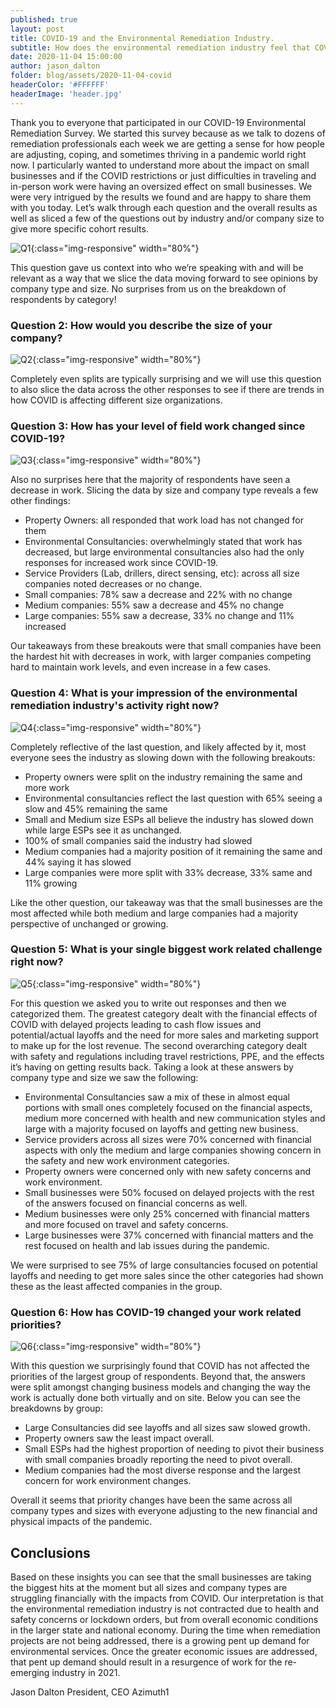 ```yaml
---
published: true
layout: post
title: COVID-19 and the Environmental Remediation Industry.
subtitle: How does the environmental remediation industry feel that COVID-19 has affected things - survey results
date: 2020-11-04 15:00:00
author: jason_dalton
folder: blog/assets/2020-11-04-covid
headerColor: '#FFFFFF'
headerImage: 'header.jpg'
---
```




Thank you to everyone that participated in our COVID-19 Environmental Remediation Survey. We started this survey because as we talk to dozens of remediation professionals each week we are getting a sense for how people are adjusting, coping, and sometimes thriving in a pandemic world right now.  I particularly wanted to understand more about the impact on small businesses and if the COVID restrictions or just difficulties in traveling and in-person work were having an oversized effect on small businesses.  We were very intrigued by the results we found and are happy to share them with you today. Let’s walk through each question and the overall results as well as sliced a few of the questions out by industry and/or company size to give more specific cohort results.

![Q1]({{site.baseurl}}/{{page.folder}}/q1.jpg){:class="img-responsive" width="80%"}

This question gave us context into who we’re speaking with and will be relevant as a way that we slice the data moving forward to see opinions by company type and size. No surprises from us on the breakdown of respondents by category!


### Question 2: How would you describe the size of your company?


![Q2]({{site.baseurl}}/{{page.folder}}/q2.jpg){:class="img-responsive" width="80%"}

Completely even splits are typically surprising and we will use this question to also slice the data across the other responses to see if there are trends in how COVID is affecting different size organizations.

### Question 3: How has your level of field work changed since COVID-19?

![Q3]({{site.baseurl}}/{{page.folder}}/q3.jpg){:class="img-responsive" width="80%"}

Also no surprises here that the majority of respondents have seen a decrease in work. Slicing the data by size and company type reveals a few other findings:

- Property Owners: all responded that work load has not changed for them
- Environmental Consultancies: overwhelmingly stated that work has decreased, but large environmental consultancies also had the only responses for increased work since COVID-19.
- Service Providers (Lab, drillers, direct sensing, etc): across all size companies noted decreases or no change.
- Small companies: 78% saw a decrease and 22% with no change
- Medium companies: 55% saw a decrease and 45% no change
- Large companies: 55% saw a decrease, 33% no change and 11% increased

Our takeaways from these breakouts were that small companies have been the hardest hit with decreases in work, with larger companies competing hard to maintain work levels, and even increase in a few cases.

### Question 4: What is your impression of the environmental remediation industry's activity right now?

![Q4]({{site.baseurl}}/{{page.folder}}/q4.jpg){:class="img-responsive" width="80%"}

Completely reflective of the last question, and likely affected by it, most everyone sees the industry as slowing down with the following breakouts:

- Property owners were split on the industry remaining the same and more work
- Environmental consultancies reflect the last question with 65% seeing a slow and 45% remaining the same
- Small and Medium size ESPs all believe the industry has slowed down while large ESPs see it as unchanged.
- 100% of small companies said the industry had slowed
- Medium companies had a majority position of it remaining the same and 44% saying it has slowed
- Large companies were more split with 33% decrease, 33% same and 11% growing

Like the other question, our takeaway was that the small businesses are the most affected while both medium and large companies had a majority perspective of unchanged or growing.

### Question 5: What is your single biggest work related challenge right now?

![Q5]({{site.baseurl}}/{{page.folder}}/q5.jpg){:class="img-responsive" width="80%"}

For this question we asked you to write out responses and then we categorized them. The greatest category dealt with the financial effects of COVID with delayed projects leading to cash flow issues and potential/actual layoffs and the need for more sales and marketing support to make up for the lost revenue. The second overarching category dealt with safety and regulations including travel restrictions, PPE, and the effects it’s having on getting results back. Taking a look at these answers by company type and size we saw the following:

- Environmental Consultancies saw a mix of these in almost equal portions with small ones completely focused on the financial aspects, medium more concerned with health and new communication styles and large with a majority focused on layoffs and getting new business.
- Service providers across all sizes were 70% concerned with financial aspects with only the medium and large companies showing concern in the safety and new work environment categories.
- Property owners were concerned only with new safety concerns and work environment.
- Small businesses were 50% focused on delayed projects with the rest of the answers focused on financial concerns as well.
- Medium businesses were only 25% concerned with financial matters and more focused on travel and safety concerns.
- Large businesses were 37% concerned with financial matters and the rest focused on health and lab issues during the pandemic.

We were surprised to see 75% of large consultancies focused on potential layoffs and needing to get more sales since the other categories had shown these as the least affected companies in the group.

### Question 6: How has COVID-19 changed your work related priorities?

![Q6]({{site.baseurl}}/{{page.folder}}/q6.jpg){:class="img-responsive" width="80%"}

With this question we surprisingly found that COVID has not affected the priorities of the largest group of respondents. Beyond that, the answers were split amongst changing business models and changing the way the work is actually done both virtually and on site. Below you can see the breakdowns by group:

- Large Consultancies did see layoffs and all sizes saw slowed growth.
- Property owners saw the least impact overall.
- Small ESPs had the highest proportion of needing to pivot their business with small companies broadly reporting the need to pivot overall.
- Medium companies had the most diverse response and the largest concern for work environment changes.

Overall it seems that priority changes have been the same across all company types and sizes with everyone adjusting to the new financial and physical impacts of the pandemic.

## Conclusions

Based on these insights you can see that the small businesses are taking the biggest hits at the moment but all sizes and company types are struggling financially with the impacts from COVID. Our interpretation is that the environmental remediation industry is not contracted due to health and safety concerns or lockdown orders, but from overall economic conditions in the larger state and national economy.  During the time when remediation projects are not being addressed, there is a growing pent up demand for environmental services.  Once the greater economic issues are addressed, that pent up demand should result in a resurgence of work for the re-emerging industry in 2021.

Jason Dalton
President, CEO
Azimuth1
